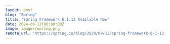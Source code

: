 ```yaml
---
layout: post
blog: "Spring"
title: "Spring Framework 6.1.13 Available Now"
date: 2024-09-12T00:00:00Z
image: images/spring.png
remote_url: "https://spring.io/blog/2024/09/12/spring-framework-6-1-13-available-now"
---
```


